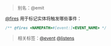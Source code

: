 > 别名：@emit

[@fires](http://usejsdoc.org/tags-fires.html) 用于标记实体将触发哪些事件：

```js
/** @fires <NAMEPATH>#[event:]<EVENT_NAME> */
```

> 相关标签：[@event](http://usejsdoc.org/tags-event.html) [@listens](http://usejsdoc.org/tags-listens.html)

